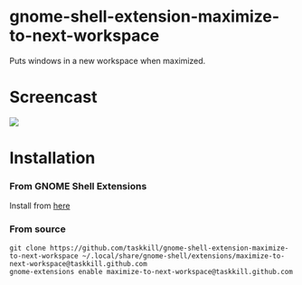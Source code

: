 # gnome-shell-extension-maximize-to-next-workspace

Puts windows in a new workspace when maximized.

# Screencast

![](screencast.gif)

# Installation

### From GNOME Shell Extensions

Install from [here](https://extensions.gnome.org/extension/1181/maximize-to-next-workspace/)

### From source

```
git clone https://github.com/taskkill/gnome-shell-extension-maximize-to-next-workspace ~/.local/share/gnome-shell/extensions/maximize-to-next-workspace@taskkill.github.com
gnome-extensions enable maximize-to-next-workspace@taskkill.github.com
```
